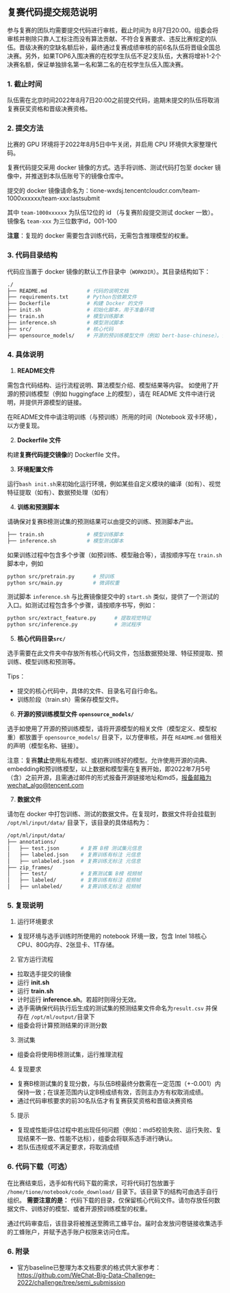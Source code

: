 ## 复赛代码提交规范说明

参与复赛的团队均需要提交代码进行审核，截止时间为 8月7日20:00。组委会将审核并剔除只靠人工标注而没有算法贡献、不符合复赛要求、违反比赛规定的队伍。晋级决赛的空缺名额后补，最终通过复赛成绩审核的前6名队伍将晋级全国总决赛。另外，如果TOP6入围决赛的在校学生队伍不足2支队伍，大赛将增补1-2个决赛名额，保证单独排名第一名和第二名的在校学生队伍入围决赛。

### 1. 截止时间

队伍需在北京时间2022年8月7日20:00之前提交代码，逾期未提交的队伍将取消复赛获奖资格和晋级决赛资格。

### 2. 提交方法

比赛的 GPU 环境将于2022年8月5日中午关闭，并启用 CPU 环境供大家整理代码。

复赛代码提交采用 docker 镜像的方式。选手将训练、测试代码打包至 docker 镜像中，并推送到本队伍账号下的镜像仓库中。

提交的 docker 镜像请命名为：tione-wxdsj.tencentcloudcr.com/team-1000xxxxxx/team-xxx:lastsubmit

其中 `team-1000xxxxxx` 为队伍12位的 id （与复赛阶段提交测试 docker 一致）。
镜像名 `team-xxx` 为三位数字id，001-100

**注意**：复现的 docker 需要包含训练代码，无需包含推理模型的权重。

### 3. 代码目录结构

代码应当置于 docker 镜像的默认工作目录中（`WORKDIR`）。其目录结构如下：

```bash
./
├── README.md             # 代码的说明文档
├── requirements.txt      # Python包依赖文件 
├── Dockerfile            # 构建 Docker 的文件
├── init.sh               # 初始化脚本，用于准备环境
├── train.sh              # 模型训练脚本
├── inference.sh          # 模型测试脚本 
├── src/                  # 核心代码
├── opensource_models/    # 开源的预训练模型文件（例如 bert-base-chinese）。请将权重一并打包进 docker。
```

### 4. 具体说明

1. **README文件**

  需包含代码结构、运行流程说明、算法模型介绍、模型结果等内容。
  如使用了开源的预训练模型（例如 huggingface 上的模型），请在 README 文件中进行说明，并提供开源模型的链接。
  
  在README文件中请注明训练（与预训练）所用的时间（Notebook 双卡环境），以方便复现。

2. **Dockerfile 文件**
  
  构建**复赛代码提交镜像**的 Dockerfile 文件。

3. **环境配置文件**

  运行`bash init.sh`来初始化运行环境，例如某些自定义模块的编译（如有）、视觉特征提取（如有）、数据预处理（如有）

4. **训练和预测脚本** 
  
  请确保对复赛B榜测试集的预测结果可以由提交的训练、预测脚本产出。
  ```bash
  ├── train.sh              # 模型训练脚本
  ├── inference.sh          # 模型测试脚本 
  ```

  如果训练过程中包含多个步骤（如预训练、模型融合等），请按顺序写在 `train.sh` 脚本中，例如
  ```bash
  python src/pretrain.py      # 预训练
  python src/main.py          # 微调权重
  ```
 
 测试脚本 `inference.sh` 与比赛镜像提交中的 `start.sh` 类似，提供了一个测试的入口。如测试过程包含多个步骤，请按顺序书写，例如：
  ```bash
  python src/extract_feature.py      # 提取视觉特征
  python src/inference.py            # 测试程序
  ```


5. **核心代码目录`src/`**
  
  选手需要在此文件夹中存放所有核心代码文件，包括数据预处理、特征预提取、预训练、模型训练和预测等。

  Tips：
  * 提交的核心代码中，具体的文件、目录名可自行命名。
  * 训练阶段（train.sh）需保存模型文件。

6. **开源的预训练模型文件 `opensource_models/`**
  
  选手如使用了开源的预训练模型，请将开源模型的相关文件（模型定义、模型权重）都放置于 `opensource_models/` 目录下，以方便审核，并在 `README.md` 做相关的声明（模型名称、链接）。
  
  注意：复赛**禁止**使用私有模型、或初赛训练好的模型。允许使用开源的词典、embedding和预训练模型，以上数据和模型需在复赛开始，即2022年7月5号（含）之前开源，且需通过邮件的形式报备开源链接地址和md5，报备邮箱为wechat_algo@tencent.com

7. **数据文件**

  请勿在 docker 中打包训练、测试的数据文件。在复现时，数据文件将会挂载到 `/opt/ml/input/data/` 目录下，该目录的具体结构为：

  ```bash
  /opt/ml/input/data/
  ├── annotations/
  │   ├── test.json       # 复赛 B榜 测试集元信息
  │   ├── labeled.json    # 复赛训练有标注 元信息
  │   ├── unlabeled.json  # 复赛训练无标注 元信息
  ├── zip_frames/
  │   ├── test/           # 复赛测试集 B榜 视频帧
  │   ├── labeled/        # 复赛训练有标注 视频帧
  │   ├── unlabeled/      # 复赛训练无标注 视频帧
  ```

### 5. 复现说明

1. 运行环境要求
  * 复现环境与选手训练时所使用的 notebook 环境一致，包含 Intel 18核心CPU、80G内存、2张显卡、1T存储。
2. 官方运行流程
  * 拉取选手提交的镜像
  * 运行 **init.sh**
  * 运行 **train.sh**
  * 计时运行 **inference.sh**。若超时则得分无效。
  * 选手需确保代码执行后生成的测试集的预测结果文件命名为`result.csv` 并保存在 `/opt/ml/output/`目录下
  * 组委会将计算预测结果的评测分数
3. 测试集
  * 组委会将使用B榜测试集，运行推理流程
4. 复现要求
  * 复赛B榜测试集的复现分数，与队伍B榜最终分数需在一定范围（+-0.001）内保持一致；在误差范围内认定B榜成绩有效，否则主办方有权取消成绩。
  * 通过代码审核要求的前30名队伍才有复赛获奖资格和晋级决赛资格
5. 提示
  * 复现或性能评估过程中若出现任何问题（例如：md5校验失败、运行失败、复现结果不一致、性能不达标），组委会将联系选手进行确认。
  * 若队伍违规或不满足要求，将取消成绩

### 6. 代码下载（可选）

在比赛结束后，选手如有代码下载的需求，可将代码打包放置于 `/home/tione/notebook/code_download/` 目录下。该目录下的结构可由选手自行组织。
**需要注意的是：** 代码下载的目录，仅保留核心代码文件。请勿存放任何数据文件、训练好的模型、或者开源预训练模型的权重。

通过代码审查后，该目录将被推送至腾讯工蜂平台。届时会发放问卷链接收集选手的工蜂账户，并赋予选手账户权限来访问仓库。

### 6. 附录
* 官方baseline已整理为本文档要求的格式供大家参考：https://github.com/WeChat-Big-Data-Challenge-2022/challenge/tree/semi_submission

